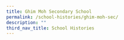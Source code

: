 ```yaml
---
title: Ghim Moh Secondary School
permalink: /school-histories/ghim-moh-sec/
description: ""
third_nav_title: School Histories
---
```

